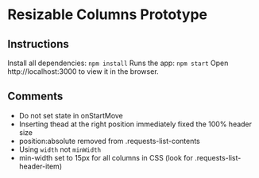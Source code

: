 # Resizable Columns Prototype

## Instructions

Install all dependencies: `npm install`
Runs the app: `npm start`
Open http://localhost:3000 to view it in the browser.

## Comments

* Do not set state in onStartMove
* Inserting thead at the right position immediately fixed the 100% header size
* position:absolute removed from .requests-list-contents
* Using `width` not `minWidth`
* min-width set to 15px for all columns in CSS (look for .requests-list-header-item)
